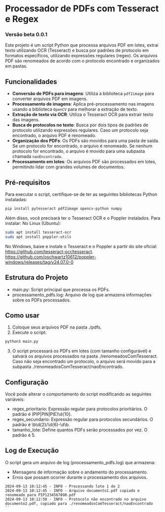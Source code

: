 # Processador de PDFs com Tesseract e Regex
### Versão beta 0.0.1

Este projeto é um script Python que processa arquivos PDF em lotes, extrai texto utilizando OCR (Tesseract) e busca por padrões de protocolo em formatos específicos, utilizando expressões regulares (regex). Os arquivos PDF são renomeados de acordo com o protocolo encontrado e organizados em pastas.

## Funcionalidades

- **Conversão de PDFs para imagens**: Utiliza a biblioteca `pdf2image` para converter arquivos PDF em imagens.
- **Processamento de imagens**: Aplica pré-processamento nas imagens usando a biblioteca `OpenCV` para melhorar a extração de texto.
- **Extração de texto via OCR**: Utiliza o Tesseract OCR para extrair texto das imagens.
- **Busca de protocolos no texto**: Busca por dois tipos de padrões de protocolo utilizando expressões regulares. Caso um protocolo seja encontrado, o arquivo PDF é renomeado.
- **Organização dos PDFs**: Os PDFs são movidos para uma pasta de saída. Se um protocolo for encontrado, o arquivo é renomeado. Se nenhum protocolo for encontrado, o arquivo é movido para uma subpasta chamada `naoEncontrado`.
- **Processamento em lotes**: Os arquivos PDF são processados em lotes, permitindo lidar com grandes volumes de documentos.

## Pré-requisitos

Para executar o script, certifique-se de ter as seguintes bibliotecas Python instaladas:

```bash
pip install pytesseract pdf2image opencv-python numpy
```
Além disso, você precisará ter o Tesseract OCR  e o Poppler instalados. Para instalar:
No Linux (Ubuntu):
```bash
sudo apt install tesseract-ocr
sudo apt install poppler-utils
```
No Windows, baixe e instale o Tesseract e o Poppler a partir do site oficial: https://github.com/tesseract-ocr/tesseract.
https://github.com/oschwartz10612/poppler-windows/releases/tag/v24.07.0-0

## Estrutura do Projeto
* main.py: Script principal que processa os PDFs.
* processamento_pdfs.log: Arquivo de log que armazena informações sobre os PDFs processados.

## Como usar
1. Coloque seus arquivos PDF na pasta ./pdfs.
2. Execute o script:
```bash
python3 main.py
```
3. O script processará os PDFs em lotes (com tamanho configurável) e salvará os arquivos processados na pasta ./renomeadosComTesseract. Caso não seja encontrado um protocolo, o arquivo será movido para a subpasta ./renomeadosComTesseract/naoEncontrado.

## Configuração
Você pode alterar o comportamento do script modificando as seguintes variáveis:
* regex_prioritario: Expressão regular para protocolos prioritários. O padrão é (PIP|PIN|PIE)\d{10}.
* regex_secundario: Expressão regular para protocolos secundários. O padrão é \b\d{2}/\d{6}-\d\b.
* tamanho_lote: Define quantos PDFs serão processados por vez. O padrão é 5.

## Log de Execução
O script gera um arquivo de log (processamento_pdfs.log) que armazena:
* Mensagens de informação sobre o andamento do processamento.
* Erros que possam ocorrer durante o processamento dos arquivos.

```log
2024-09-13 10:12:45 - INFO - Processando lote 1 de 2
2024-09-13 10:12:45 - INFO - Arquivo documento1.pdf copiado e renomeado para PIP1234567890.pdf
2024-09-13 10:12:50 - INFO - Protocolo não encontrado no arquivo documento2.pdf, copiado para ./renomeadosComTesseract/naoEncontrado
``
